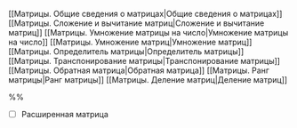 [[Матрицы. Общие сведения о матрицах|Общие сведения о матрицах]]
[[Матрицы. Сложение и вычитание матриц|Сложение и вычитание матриц]]
[[Матрицы. Умножение матрицы на число|Умножение матрицы на число]]
[[Матрицы. Умножение матриц|Умножение матриц]]
[[Матрицы. Определитель матрицы|Определитель матрицы]]
[[Матрицы. Транспонирование матрицы|Транспонирование матрицы]]
[[Матрицы. Обратная матрица|Обратная матрица]]
[[Матрицы. Ранг матрицы|Ранг матрицы]]
[[Матрицы. Деление матриц|Деление матриц]]


%%
- [ ] Расширенная матрица

